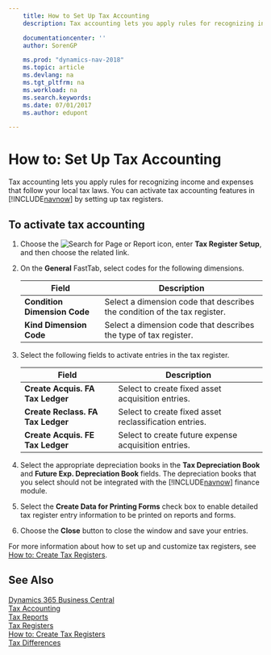 ```yaml
---
    title: How to Set Up Tax Accounting
    description: Tax accounting lets you apply rules for recognizing income and expenses that follow your local tax laws. You can activate tax accounting features in [!INCLUDE[navnow](../../includes/navnow_md.md)] by setting up tax registers.

    documentationcenter: ''
    author: SorenGP

    ms.prod: "dynamics-nav-2018"
    ms.topic: article
    ms.devlang: na
    ms.tgt_pltfrm: na
    ms.workload: na
    ms.search.keywords:
    ms.date: 07/01/2017
    ms.author: edupont

---
```

# How to: Set Up Tax Accounting
Tax accounting lets you apply rules for recognizing income and expenses that follow your local tax laws. You can activate tax accounting features in [!INCLUDE[navnow](../../includes/navnow_md.md)] by setting up tax registers.  

## To activate tax accounting  

1.  Choose the ![Search for Page or Report](../../media/ui-search/search_small.png "Search for Page or Report icon") icon, enter **Tax Register Setup**, and then choose the related link.  
2.  On the **General** FastTab, select codes for the following dimensions.  

    |Field|Description|  
    |---------------------------------|---------------------------------------|  
    |**Condition Dimension Code**|Select a dimension code that describes the condition of the tax register.|  
    |**Kind Dimension Code**|Select a dimension code that describes the type of tax register.|  

3.  Select the following fields to activate entries in the tax register.  

    |Field|Description|  
    |---------------------------------|---------------------------------------|  
    |**Create Acquis. FA Tax Ledger**|Select to create fixed asset acquisition entries.|  
    |**Create Reclass. FA Tax Ledger**|Select to create fixed asset reclassification entries.|  
    |**Create Acquis. FE Tax Ledger**|Select to create future expense acquisition entries.|  

4.  Select the appropriate depreciation books in the **Tax Depreciation Book** and **Future Exp. Depreciation Book** fields. The depreciation books that you select should not be integrated with the [!INCLUDE[navnow](../../includes/navnow_md.md)] finance module.  

5.  Select the **Create Data for Printing Forms** check box to enable detailed tax register entry information to be printed on reports and forms.  
6.  Choose the **Close** button to close the window and save your entries.  

For more information about how to set up and customize tax registers, see [How to: Create Tax Registers](how-to-create-tax-registers.md).  

## See Also
[Dynamics 365 Business Central](https://docs.microsoft.com/dynamics365/business-central/)  
[Tax Accounting](tax-accounting.md)   
 [Tax Reports](assetId:///e42ca8e7-1cee-4fb8-9f71-e596f29cabc3)   
 [Tax Registers](tax-registers.md)   
 [How to: Create Tax Registers](how-to-create-tax-registers.md)   
 [Tax Differences](tax-differences.md)
